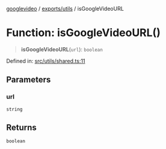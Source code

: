 [googlevideo](../../../README.md) / [exports/utils](../README.md) / isGoogleVideoURL

# Function: isGoogleVideoURL()

> **isGoogleVideoURL**(`url`): `boolean`

Defined in: [src/utils/shared.ts:11](https://github.com/LuanRT/googlevideo/blob/dbf946453f309f019ca5c8a163ede31e16e7831d/src/utils/shared.ts#L11)

## Parameters

### url

`string`

## Returns

`boolean`
